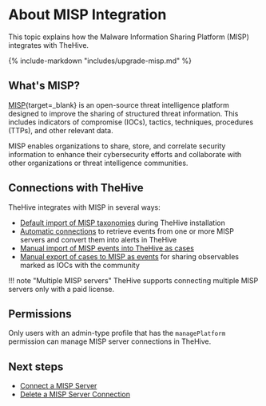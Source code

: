 # About MISP Integration

This topic explains how the Malware Information Sharing Platform (MISP) integrates with TheHive.

{% include-markdown "includes/upgrade-misp.md" %}

## What's MISP?

[MISP](https://www.misp-project.org/){target=_blank} is an open-source threat intelligence platform designed to improve the sharing of structured threat information. This includes indicators of compromise (IOCs), tactics, techniques, procedures (TTPs), and other relevant data.

MISP enables organizations to share, store, and correlate security information to enhance their cybersecurity efforts and collaborate with other organizations or threat intelligence communities.

## Connections with TheHive

TheHive integrates with MISP in several ways:

* [Default import of MISP taxonomies](../../administration/taxonomies/about-taxonomies.md) during TheHive installation
* [Automatic connections](connect-a-misp-server.md) to retrieve events from one or more MISP servers and convert them into alerts in TheHive
* [Manual import of MISP events into TheHive as cases](../../user-guides/analyst-corner/cases/create-a-new-case.md#create-a-case-from-a-misp-event)
* [Manual export of cases to MISP as events](../../user-guides/analyst-corner/cases/export-a-case-to-misp.md) for sharing observables marked as IOCs with the community

!!! note "Multiple MISP servers"
    TheHive supports connecting multiple MISP servers only with a paid license.

## Permissions

Only users with an admin-type profile that has the `managePlatform` permission can manage MISP server connections in TheHive.

<h2>Next steps</h2>

* [Connect a MISP Server](connect-a-misp-server.md)
* [Delete a MISP Server Connection](delete-a-misp-server.md)
